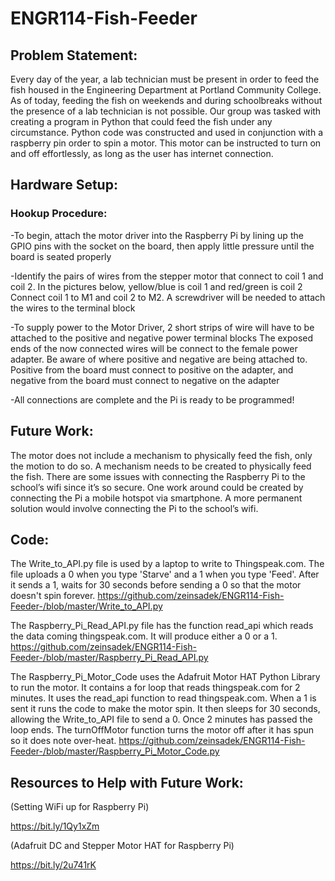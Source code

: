 # ENGR114-Fish-Feeder
## Problem Statement:
Every day of the year, a lab technician must be present in order to feed the fish housed in the Engineering Department at Portland Community College. As of today, feeding the fish on weekends and during schoolbreaks without the presence of a lab technician is not possible. Our group was tasked with creating a program in Python that could feed the fish under any circumstance. Python code was constructed and used in conjunction with a raspberry pin order to spin a motor. This motor can be instructed to turn on and off effortlessly, as long as the user has internet connection.

## Hardware Setup:

### Hookup Procedure:
-To begin, attach the motor driver into the Raspberry Pi by lining up the GPIO pins with the socket on the board, then apply little pressure until the board is seated properly

-Identify the pairs of wires from the stepper motor that connect to coil 1 and coil 2. In the pictures below, yellow/blue is coil 1 and red/green is coil 2
Connect coil 1 to M1 and coil 2 to M2. A screwdriver will be needed to attach the wires to the terminal block

-To supply power to the Motor Driver, 2 short strips of wire will have to be attached to the positive and negative power terminal blocks
The exposed ends of the now connected wires will be connect to the female power adapter. Be aware of where positive and negative are being attached to. Positive from the board must connect to positive on the adapter, and negative from the board must connect to negative on the adapter

-All connections are complete and the Pi is ready to be programmed!

## Future Work:
The motor does not include a mechanism to physically feed the fish, only the motion to do so. A mechanism needs to be created to physically feed the fish. There are some issues with connecting the Raspberry Pi to the school’s wifi since it’s so secure. One work around could be created by connecting the Pi a mobile hotspot via smartphone. A more permanent solution would involve connecting the Pi to the school’s wifi.

## Code:
The Write_to_API.py file is used by a laptop to write to Thingspeak.com. The file uploads a 0 when you type 'Starve' and a 1 when you type 'Feed'. After it sends a 1, waits for 30 seconds before sending a 0 so that the motor doesn't spin forever.
https://github.com/zeinsadek/ENGR114-Fish-Feeder-/blob/master/Write_to_API.py

The Raspberry_Pi_Read_API.py file has the function read_api which reads the data coming thingspeak.com. It will produce either a 0 or a 1.
https://github.com/zeinsadek/ENGR114-Fish-Feeder-/blob/master/Raspberry_Pi_Read_API.py

The Raspberry_Pi_Motor_Code uses the Adafruit Motor HAT Python Library to run the motor. It contains a for loop that reads thingspeak.com for 2 minutes. It uses the read_api function to read thingspeak.com. When a 1 is sent it runs the code to make the motor spin. It then sleeps for 30 seconds, allowing the Write_to_API file to send a 0. Once 2 minutes has passed the loop ends. The turnOffMotor function turns the motor off after it has spun so it does note over-heat.
https://github.com/zeinsadek/ENGR114-Fish-Feeder-/blob/master/Raspberry_Pi_Motor_Code.py


## Resources to Help with Future Work: 
(Setting WiFi up for Raspberry Pi) 

https://bit.ly/1Qy1xZm

(Adafruit DC and Stepper Motor HAT for Raspberry Pi)  

https://bit.ly/2u741rK 

